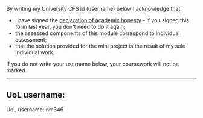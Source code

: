 By writing my University CFS id (username) below I acknowledge that:
* I have signed the [declaration of academic honesty](https://campus.cs.le.ac.uk/ForStudents/plagiarism/DoAIF.pdf) - if you signed this form last year, you don't need to do it again;
* the assessed components of this module correspond to individual assessment;
* that the solution provided for the mini project is the result of my sole individual work.

If you do not write your username below, your coursework will not be marked.

--------------------------------------------------------------------------
UoL username: <nm346>
--------------------------------------------------------------------------

UoL username: nm346
